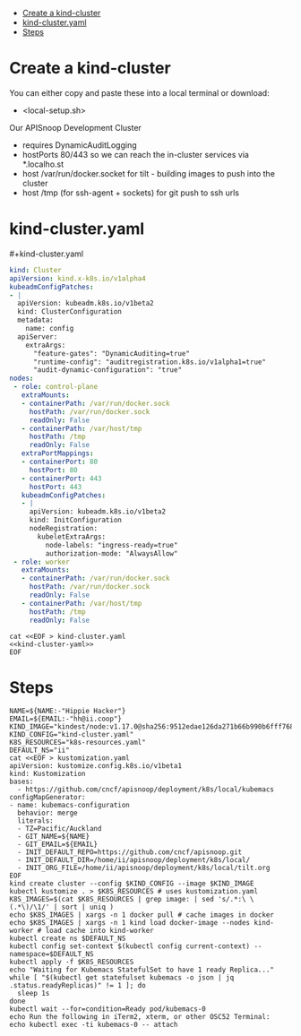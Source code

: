 - [Create a kind-cluster](#sec-1)
- [kind-cluster.yaml](#sec-2)
- [Steps](#sec-3)


# Create a kind-cluster<a id="sec-1"></a>

You can either copy and paste these into a local terminal or download:

-   <local-setup.sh>

Our APISnoop Development Cluster

-   requires DynamicAuditLogging
-   hostPorts 80/443 so we can reach the in-cluster services via \*.localho.st
-   host /var/run/docker.socket for tilt - building images to push into the cluster
-   host /tmp (for ssh-agent + sockets) for git push to ssh urls

# kind-cluster.yaml<a id="sec-2"></a>

\#+kind-cluster.yaml

```yaml
kind: Cluster
apiVersion: kind.x-k8s.io/v1alpha4
kubeadmConfigPatches:
- |
  apiVersion: kubeadm.k8s.io/v1beta2
  kind: ClusterConfiguration
  metadata:
    name: config
  apiServer:
    extraArgs:
      "feature-gates": "DynamicAuditing=true"
      "runtime-config": "auditregistration.k8s.io/v1alpha1=true"
      "audit-dynamic-configuration": "true"
nodes:
 - role: control-plane
   extraMounts:
   - containerPath: /var/run/docker.sock
     hostPath: /var/run/docker.sock
     readOnly: False
   - containerPath: /var/host/tmp
     hostPath: /tmp
     readOnly: False
   extraPortMappings:
   - containerPort: 80
     hostPort: 80
   - containerPort: 443
     hostPort: 443
   kubeadmConfigPatches:
   - |
     apiVersion: kubeadm.k8s.io/v1beta2
     kind: InitConfiguration
     nodeRegistration:
       kubeletExtraArgs:
         node-labels: "ingress-ready=true"
         authorization-mode: "AlwaysAllow"
 - role: worker
   extraMounts:
   - containerPath: /var/run/docker.sock
     hostPath: /var/run/docker.sock
     readOnly: False
   - containerPath: /var/host/tmp
     hostPath: /tmp
     readOnly: False
```

```shell
cat <<EOF > kind-cluster.yaml
<<kind-cluster-yaml>>
EOF
```

# Steps<a id="sec-3"></a>

```shell
NAME=${NAME:-"Hippie Hacker"}
EMAIL=${EMAIL:-"hh@ii.coop"}
KIND_IMAGE="kindest/node:v1.17.0@sha256:9512edae126da271b66b990b6fff768fbb7cd786c7d39e86bdf55906352fdf62"
KIND_CONFIG="kind-cluster.yaml"
K8S_RESOURCES="k8s-resources.yaml"
DEFAULT_NS="ii"
cat <<EOF > kustomization.yaml
apiVersion: kustomize.config.k8s.io/v1beta1
kind: Kustomization
bases:
  - https://github.com/cncf/apisnoop/deployment/k8s/local/kubemacs
configMapGenerator:
- name: kubemacs-configuration
  behavior: merge
  literals:
  - TZ=Pacific/Auckland
  - GIT_NAME=${NAME}
  - GIT_EMAIL=${EMAIL}
  - INIT_DEFAULT_REPO=https://github.com/cncf/apisnoop.git
  - INIT_DEFAULT_DIR=/home/ii/apisnoop/deployment/k8s/local/
  - INIT_ORG_FILE=/home/ii/apisnoop/deployment/k8s/local/tilt.org
EOF
kind create cluster --config $KIND_CONFIG --image $KIND_IMAGE
kubectl kustomize . > $K8S_RESOURCES # uses kustomization.yaml
K8S_IMAGES=$(cat $K8S_RESOURCES | grep image: | sed 's/.*:\ \(.*\)/\1/' | sort | uniq )
echo $K8S_IMAGES | xargs -n 1 docker pull # cache images in docker
echo $K8S_IMAGES | xargs -n 1 kind load docker-image --nodes kind-worker # load cache into kind-worker
kubectl create ns $DEFAULT_NS
kubectl config set-context $(kubectl config current-context) --namespace=$DEFAULT_NS
kubectl apply -f $K8S_RESOURCES
echo "Waiting for Kubemacs StatefulSet to have 1 ready Replica..."
while [ "$(kubectl get statefulset kubemacs -o json | jq .status.readyReplicas)" != 1 ]; do
  sleep 1s
done
kubectl wait --for=condition=Ready pod/kubemacs-0
echo Run the following in iTerm2, xterm, or other OSC52 Terminal:
echo kubectl exec -ti kubemacs-0 -- attach
```
